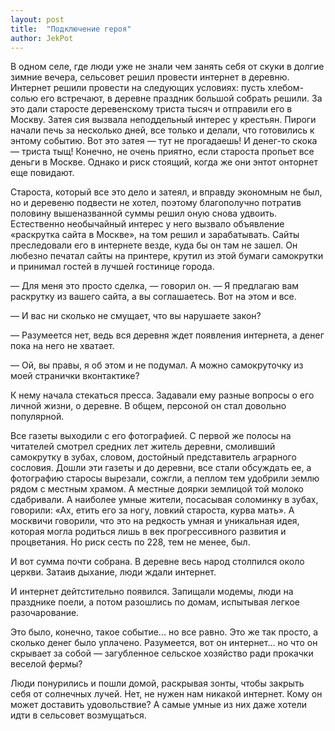 ```yaml
---
layout: post
title:  "Подключение героя"
author: JekPot
---
```


В одном селе, где люди уже не знали чем занять себя от скуки в долгие зимние вечера, сельсовет решил провести интернет в деревню. Интернет решили провести на следующих условиях: пусть хлебом-солью его встречают, в деревне праздник большой собрать решили. За это дали старосте деревенскому триста тысяч и отправили его в Москву. Затея сия вызвала неподдельный интерес у крестьян. Пироги начали печь за несколько дней, все только и делали, что готовились к энтому событию. Вот это затея — тут не прогадаешь! И денег-то скока — триста тыщ! Конечно, не очень приятно, если староста пропьет все деньги в Москве. Однако и риск стоящий, когда же они энтот онторнет еще повидают.

Староста, который все это дело и затеял, и вправду экономным не был, но и деревеню подвести не хотел, поэтому благополучно потратив половину вышеназванной суммы решил оную снова удвоить. Естественно необычайный интерес у него вызвало объявление «раскрутка сайта в Москве», на том решил и зарабатывать. Сайты преследовали его в интернете везде, куда бы он там не зашел. Он любезно печатал сайты на принтере, крутил из этой бумаги самокрутки и принимал гостей в лучшей гостинице города.

— Для меня это просто сделка, — говорил он. — Я предлагаю вам раскрутку из вашего сайта, а вы соглашаетесь. Вот на этом и все.

— И вас ни сколько не смущает, что вы нарушаете закон?

— Разумеется нет, ведь вся деревня ждет появления интернета, а денег пока на него не хватает.

— Ой, вы правы, я об этом и не подумал. А можно самокруточку из моей странички вконтактике?

К нему начала стекаться пресса. Задавали ему разные вопросы о его личной жизни, о деревне. В общем, персоной он стал довольно популярной.

Все газеты выходили с его фотографией. С первой же полосы на читателей смотрел средних лет житель деревни, смоливший самокрутку в зубах, словом, достойный представитель аграрного сословия. Дошли эти газеты и до деревни, все стали обсуждать ее, а фотографию старосы вырезали, сожгли, а пеплом тем удобрили землю рядом с местным храмом. А местные доярки землицой той молоко сдабривали. А наиболее умные жители, посасывая соломинку в зубах, говорили: «Ах, етить его за ногу, ловкий староста, курва мать». А москвичи говорили, что это на редкость умная и уникальная идея, которая могла родиться лишь в век прогрессивного развития и процветания. Но риск сесть по 228, тем не менее, был.

И вот сумма почти собрана. В деревне весь народ столпился около церкви. Затаив дыхание, люди ждали интернет.

И интернет дейтстительно появился. Запищали модемы, люди на празднике поели, а потом разошлись по домам, испытывая легкое разочарование.

Это было, конечно, такое событие... но все равно. Это же так просто, а сколько денег было уплачено. Разумеется, вот он интернет... но что он скрывает за собой — загубленное сельское хозяйство ради прокачки веселой фермы?

Люди понурились и пошли домой, раскрывая зонты, чтобы закрыть себя от солнечных лучей. Нет, не нужен нам никакой интернет. Кому он может доставить удовольствие? А самые умные из них даже хотели идти в сельсовет возмущаться.